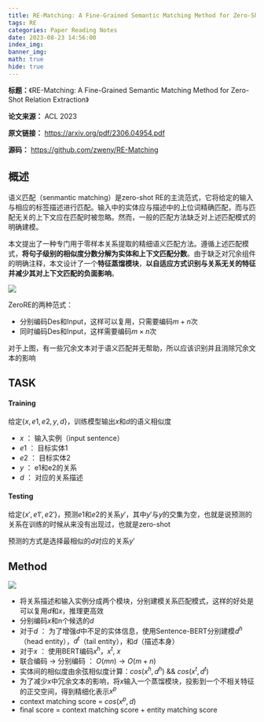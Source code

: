 ```yaml
---
title: RE-Matching: A Fine-Grained Semantic Matching Method for Zero-Shot Relation Extraction
tags: RE
categories: Paper Reading Notes
date: 2023-08-23 14:56:00
index_img: 
banner_img: 
math: true
hide: true
---
```


**标题：**《RE-Matching: A Fine-Grained Semantic Matching Method for Zero-Shot Relation Extraction》

**论文来源：** ACL 2023

**原文链接：** https://arxiv.org/pdf/2306.04954.pdf

**源码：** https://github.com/zweny/RE-Matching



## 概述

语义匹配（senmantic matching）是zero-shot RE的主流范式，它将给定的输入与相应的标签描述进行匹配。输入中的实体应与描述中的上位词精确匹配，而与匹配无关的上下文应在匹配时被忽略。然而，一般的匹配方法缺乏对上述匹配模式的明确建模。

本文提出了一种专门用于零样本关系提取的精细语义匹配方法。遵循上述匹配模式，**将句子级别的相似度分数分解为实体和上下文匹配分数**。由于缺乏对冗余组件的明确注释，本文设计了一个**特征蒸馏模块**，**以自适应方式识别与关系无关的特征并减少其对上下文匹配的负面影响**。



![](http://longls777.oss-cn-beijing.aliyuncs.com/img/image-20230823162629351.png)

ZeroRE的两种范式：

- 分别编码Des和Input，这样可以复用，只需要编码$m+n$次
- 同时编码Des和Input，这样需要编码$m \times n$次



对于上图，有一些冗余文本对于语义匹配并无帮助，所以应该识别并且消除冗余文本的影响



## TASK

#### Training

给定$\{ x,e1,e2,y,d \}$，训练模型输出$x$和$d$的语义相似度

- $x$ ： 输入实例（input sentence）
- $e1$ ： 目标实体1
- $e2$ ： 目标实体2
- $y$ ： e1和e2的关系
- $d$ ： 对应的关系描述

#### Testing

给定$\{ x', e1',e2' \}$，预测$e1$和$e2$的关系$y'$，其中$y'$与$y$的交集为空，也就是说预测的关系在训练的时候从来没有出现过，也就是zero-shot

预测的方式是选择最相似的$d$对应的关系$y'$



## Method

![](http://longls777.oss-cn-beijing.aliyuncs.com/img/image-20230823164348732.png)

- 将关系描述和输入实例分成两个模块，分别建模关系匹配模式，这样的好处是可以复用$d$和$x$，推理更高效
- 分别编码$x$和n个候选的$d$
- 对于$d$ ： 为了增强$d$中不足的实体信息，使用Sentence-BERT分别建模$d^h$（head entity），$d^t$（tail entity），和$d$（描述本身）
- 对于$x$ ： 使用BERT编码$x^h$，$x^t$,  $x$
- 联合编码 -> 分别编码 ： $O(mn) \to O(m + n)$
- 实体间的相似度由余弦相似度计算：$cos(x^h,d^h)$  &&  $cos(x^t,d^t)$
- 为了减少$x$中冗余文本的影响，将$x$输入一个蒸馏模块，投影到一个不相关特征的正交空间，得到精细化表示$x^p$
- context matching score = $cos(x^p,d)$
- final score = context matching score + entity matching score



